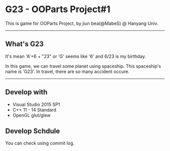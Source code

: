 # G23 - OOParts Project#1
This is game for OOParts Project, by jiun bea(@MabeS) @ Hanyang Univ.

-----
## What's G23
It's mean 'A'+6 + "23" or 'G' seems like '6'
and 6/23 is my birthday.

In this game, we can travel some planet using spaceship.
This spaceship's name is 'G23'.
In travel, there are so many accident occure.

-----
## Develop with
- Visual Studio 2015 SP1
- C++ 11 - 14 Standard
- OpenGL glut/glew

## Develop Schdule
You can check using commit log.
